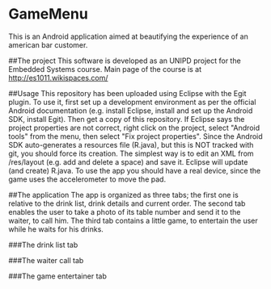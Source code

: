 # GameMenu
This is an Android application aimed at beautifying the experience of an american bar customer.

##The project
This software is developed as an UNIPD project for the Embedded Systems course. Main page of the course is at http://es1011.wikispaces.com/

##Usage
This repository has been uploaded using Eclipse with the Egit plugin.
To use it, first set up a development environment as per the official Android documentation (e.g. install Eclipse, install and set up the Android SDK, install Egit).
Then get a copy of this repository. If Eclipse says the project properties are not correct, right click on the project, select "Android tools" from the menu, then select "Fix project properties".
Since the Android SDK auto-generates a resources file (R.java), but this is NOT tracked with git, you should force its creation. The simplest way is to edit an XML from /res/layout (e.g. add and delete a space) and save it. Eclipse will update (and create) R.java.
To use the app you should have a real device, since the game uses the accelerometer to move the pad.

##The application
The app is organized as three tabs; the first one is relative to the drink list, drink details and current order. The second tab enables the user to take a photo of its table number and send it to the waiter, to call him. The third tab contains a little game, to entertain the user while he waits for his drinks.

###The drink list tab

###The waiter call tab

###The game entertainer tab